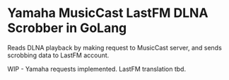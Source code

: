 # Yamaha MusicCast LastFM DLNA Scrobber in GoLang

Reads DLNA playback by making request to MusicCast server, and sends scrobbing data to LastFM account.

WIP - Yamaha requests implemented. LastFM translation tbd.
